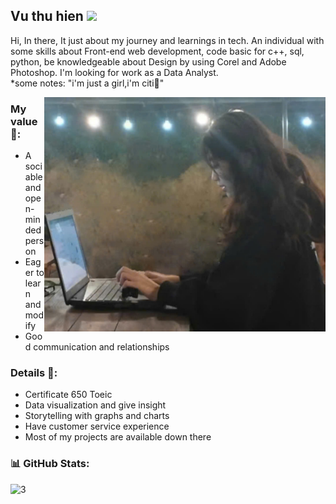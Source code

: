 <h2> Vu thu hien <img src="https://media.giphy.com/media/v1.Y2lkPTc5MGI3NjExbjZ5ZzBkZ2oyMzJhaHFlYmh6dm9jOHBrdTUzNnA0OGViZDRja2h2NiZlcD12MV9zdGlja2Vyc19zZWFyY2gmY3Q9cw/ue7Oh8WdVspgI/giphy.gif" width="50"></h2>

Hi, In there, It just about my journey and learnings in tech. An individual with some skills about Front-end web development, code basic for c++, sql, python, be knowledgeable about Design by using Corel and Adobe Photoshop. I'm looking for work as a Data Analyst. </br>
*some notes: "i'm just a girl,i'm citi🎀"

<img align="right" alt="image" src="https://github.com/vthuhien/vthuhien/blob/main/image.jpg" width="450">



### My value 🌱:

- A sociable and open-minded person</br>
- Eager to learn and modify</br>
- Good communication and relationships</br>

### Details 📝: 

- Certificate 650 Toeic</br>
- Data visualization and give insight</br>
- Storytelling with graphs and charts</br>
- Have customer service experience
- Most of my projects are available down there

### 📊 GitHub Stats:

![3](https://github.com/user-attachments/assets/d8c0c41b-9b5b-451b-92b7-285d696093a7)




